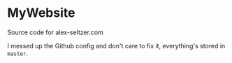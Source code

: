 # MyWebsite
Source code for alex-seltzer.com

I messed up the Github config and don't care to fix it, everything's stored in `master`.
